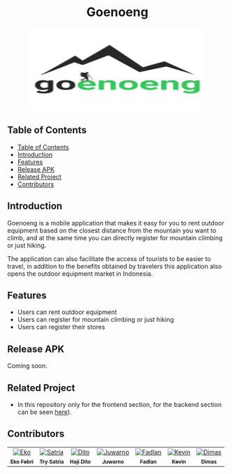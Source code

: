 <h1 align="center">Goenoeng</h1>
<p align="center">
<img src="https://raw.githubusercontent.com/Ekofebri9/goenoeng-frontend-new/master/android/app/src/main/res/mipmap-xxxhdpi/ic_launcher.png" width="400" height="190"></p>

## Table of Contents

- [Table of Contents](#Table-of-Contents)
- [Introduction](#Introduction)
- [Features](#Features)<!-- - [Requirements](#Requirements) --><!-- - [Usage](#Usage) --><!-- - [Screenshots](#Screenshots) -->
- [Release APK](#Release-APK)
- [Related Project](#Related-Project)
- [Contributors](#Contributors)

## Introduction

Goenoeng is a mobile application that makes it easy for you to rent outdoor equipment based on the closest distance from the mountain you want to climb, and at the same time you can directly register for mountain climbing or just hiking.

The application can also facilitate the access of tourists to be easier to travel, in addition to the benefits obtained by travelers this application also opens the outdoor equipment market in Indonesia.

## Features

- Users can rent outdoor equipment
- Users can register for mountain climbing or just hiking
- Users can register their stores

<!-- ## Requirements

- `npm`
- `react-native-cli`
- [Backend](https://github.com/Ekofebri9/goenoeng-backend) -->

<!-- ## Usage

- Clone or download this repo first
- Open your terminal or cmd and type `npm install` and `react-native link`
- After that, run backend first
- Connect your phone to the pc or laptop and make sure your phone is connected with debugging mode
- Finnaly, type `react-native run-android` and wait for the process to complete -->

<!-- ## Screenshots

- [Screenshots]()
- [Watch Demo App]() -->

## Release APK

Coming soon.
  
## Related Project
 
* In this repository only for the frontend section, for the backend section can be seen [here](https://github.com/Ekofebri9/goenoeng-backend)).

## Contributors
<center>
  <table>
    <tr>
      <td align="center">
        <a href="https://github.com/Ekofebri9">
          <img width="100" src="https://avatars3.githubusercontent.com/u/50242300?s=460&v=4" alt="Eko"><br/>
          <sub><b>Eko Febri</b></sub>
        </a>
      </td>
      <td align="center">
        <a href="https://github.com/x3xmermaid">
          <img width="100" src="https://avatars3.githubusercontent.com/u/32973695?s=460&v=4" alt="Satria"><br/>
          <sub><b>Try Satria</b></sub>
        </a>
      </td>
      <td align="center">
        <a href="https://github.com/hajidito">
          <img width="100" src="https://avatars3.githubusercontent.com/u/50772146?s=460&v=4" alt="Dito"><br/>
          <sub><b>Haji Dito</b></sub>
        </a>
      </td>
      <td align="center">
        <a href="https://github.com/juwar">
          <img width="100" src="https://avatars3.githubusercontent.com/u/50343114?s=400&v=4" alt="Juwarno"><br/>
          <sub><b>Juwarno</b></sub>
        </a>
      </td>
      <td align="center">
        <a href="https://github.com/fdlnfjrrmdni">
          <img width="100" src="https://avatars0.githubusercontent.com/u/30279145?s=460&v=4" alt="Fadlan"><br/>
          <sub><b>Fadlan</b></sub>
        </a>
      </td>
      <td align="center">
        <a href="https://github.com/kevinmartinda">
          <img width="100" src="https://trello-avatars.s3.amazonaws.com/a30aa722025b82df072d66ee87756b8d/170.png" alt="Kevin"><br/>
          <sub><b>Kevin</b></sub>
        </a>
      </td>
      <td align="center">
        <a href="https://github.com/dymzfp">
          <img width="100" src=https://avatars2.githubusercontent.com/u/35985089?s=460&v=4" alt="Dimas"><br/>
          <sub><b>Dimas</b></sub>
        </a>
      </td>
    </tr>
  </table>
</center>
